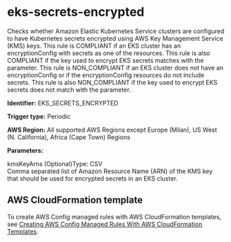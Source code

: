 # eks\-secrets\-encrypted<a name="eks-secrets-encrypted"></a>

Checks whether Amazon Elastic Kubernetes Service clusters are configured to have Kubernetes secrets encrypted using AWS Key Management Service \(KMS\) keys\. This rule is COMPLIANT if an EKS cluster has an encryptionConfig with secrets as one of the resources\. This rule is also COMPLIANT if the key used to encrypt EKS secrets matches with the parameter\. This rule is NON\_COMPLIANT if an EKS cluster does not have an encryptionConfig or if the encryptionConfig resources do not include secrets\. This rule is also NON\_COMPLIANT if the key used to encrypt EKS secrets does not match with the parameter\. 

**Identifier:** EKS\_SECRETS\_ENCRYPTED

**Trigger type:** Periodic

**AWS Region:** All supported AWS Regions except Europe \(Milan\), US West \(N\. California\), Africa \(Cape Town\) Regions

**Parameters:**

kmsKeyArns \(Optional\)Type: CSV  
Comma separated list of Amazon Resource Name \(ARN\) of the KMS key that should be used for encrypted secrets in an EKS cluster\.

## AWS CloudFormation template<a name="w24aac11c29c17d155c15"></a>

To create AWS Config managed rules with AWS CloudFormation templates, see [Creating AWS Config Managed Rules With AWS CloudFormation Templates](aws-config-managed-rules-cloudformation-templates.md)\.